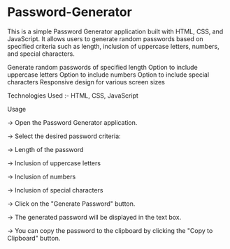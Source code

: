 # Password-Generator

This is a simple Password Generator application built with HTML, CSS, and JavaScript. It allows users to generate random passwords based on specified criteria such as length, inclusion of uppercase letters, numbers, and special characters.


Generate random passwords of specified length
Option to include uppercase letters
Option to include numbers
Option to include special characters
Responsive design for various screen sizes

Technologies Used :- 
HTML,
CSS,
JavaScript

Usage

-> Open the Password Generator application.

-> Select the desired password criteria:

-> Length of the password

-> Inclusion of uppercase letters

-> Inclusion of numbers

-> Inclusion of special characters

-> Click on the "Generate Password" button.

-> The generated password will be displayed in the text box.

-> You can copy the password to the clipboard by clicking the "Copy to Clipboard" button.
